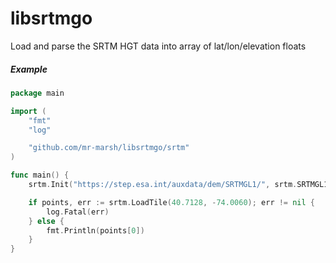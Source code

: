 # libsrtmgo

Load and parse the SRTM HGT data into array of lat/lon/elevation floats

##### Example

```go
package main

import (
	"fmt"
	"log"

	"github.com/mr-marsh/libsrtmgo/srtm"
)

func main() {
	srtm.Init("https://step.esa.int/auxdata/dem/SRTMGL1/", srtm.SRTMGL1) // one arc-second srtm data

	if points, err := srtm.LoadTile(40.7128, -74.0060); err != nil {
		log.Fatal(err)
	} else {
		fmt.Println(points[0])
	}
}
```